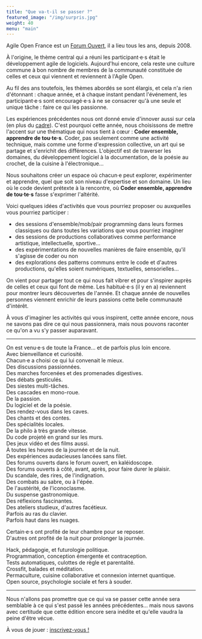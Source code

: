 ```yaml
---
title: "Que va-t-il se passer ?"
featured_image: "/img/surpris.jpg"
weight: 40
menu: "main"
---
```


Agile Open France est un [Forum Ouvert](https://fr.wikipedia.org/wiki/M%C3%A9thodologie_Forum_Ouvert),
il a lieu tous les ans, depuis 2008.

À l'origine, le thème central qui a réuni les participant·e·s était le
développement agile de logiciels. Aujourd'hui encore, cela reste une culture
commune à bon nombre de membres de la communauté constituée de celles et ceux
qui viennent et reviennent à l'Agile Open.

Au fil des ans toutefois, les thèmes abordés se sont élargis, et cela n'a rien
d'étonnant : chaque année, et à chaque instant pendant l'événement, les
participant·e·s sont encouragé·e·s à ne se consacrer qu'à une seule et unique
tâche : faire ce qui les passionne.

Les expériences précédentes nous ont donné envie d'innover aussi sur cela (en plus du [cadre]("/conduite/")). C'est pourquoi cette année, nous choisissons de mettre l'accent sur une thématique qui nous tient à cœur : **Coder ensemble, apprendre de tou·te·s**. Coder, pas seulement comme une activité technique, mais comme une forme d'expression collective, un art qui se partage et s'enrichit des différences. L'objectif est de traverser les domaines, du développement logiciel à la documentation, de la poésie au crochet, de la cuisine à l'électronique...

Nous souhaitons créer un espace où chacun·e peut explorer, expérimenter et apprendre, quel que soit son niveau d'expertise et son domaine. Un lieu où le code devient prétexte à la rencontre, où **Coder ensemble, apprendre de tou·te·s** fasse s'exprimer l'altérité.

Voici quelques idées d'activités que vous pourriez proposer ou auxquelles vous pourriez participer :

- des sessions d'ensemble/mob/pair programming dans leurs formes classiques ou dans toutes les variations que vous pourriez imaginer
- des sessions de productions collaboratives comme performance artistique, intellectuelle, sportive...
- des expérimentations de nouvelles manières de faire ensemble, qu'il s'agisse de coder ou non
- des explorations des patterns communs entre le code et d'autres productions, qu'elles soient numériques, textuelles, sensorielles…

On vient pour partager tout ce qui nous fait vibrer et pour s'inspirer auprès de celles et ceux qui font de même. Les habitué·e·s (il y en a)
reviennent pour montrer leurs découvertes de l'année. Et chaque année de
nouvelles personnes viennent enrichir de leurs passions cette belle communauté
d'intérêt.

À vous d'imaginer les activités qui vous inspirent, cette année encore, nous ne savons pas dire ce qui nous passionnera, mais nous pouvons raconter ce qu'on a vu s'y passer auparavant.

---

On est venu·e·s de toute la France… et de parfois plus loin encore.  
Avec bienveillance et curiosité.  
Chacun·e a choisi ce qui lui convenait le mieux.  
Des discussions passionnées.  
Des marches forcenées et des promenades digestives.  
Des débats gesticulés.  
Des siestes multi-tâches.  
Des cascades en mono-roue.  
De la passion.  
Du logiciel et de la poésie.  
Des rendez-vous dans les caves.  
Des chants et des contes.  
Des spécialités locales.  
De la philo à très grande vitesse.  
Du code projeté en grand sur les murs.  
Des jeux vidéo et des films aussi.  
À toutes les heures de la journée et de la nuit.  
Des expériences audacieuses lancées sans filet.  
Des forums ouverts dans le forum ouvert, en kaléidoscope.  
Des forums ouverts à côté, avant, après, pour faire durer le plaisir.  
Du scandale, des rires, de l'indignation.  
Des combats au sabre, ou à l'épée.  
De l'austérité, de l'iconoclasme.  
Du suspense gastronomique.  
Des réflexions fascinantes.  
Des ateliers studieux, d'autres facétieux.  
Parfois au ras du clavier.  
Parfois haut dans les nuages.  

Certain·e·s ont profité de leur chambre pour se reposer.  
D'autres ont profité de la nuit pour prolonger la journée.  

Hack, pédagogie, et futurologie politique.  
Programmation, conception émergente et contraception.  
Tests automatiques, culottes de règle et parentalité.  
Crossfit, balades et méditation.  
Permaculture, cuisine collaborative et connexion internet quantique.  
Open source, psychologie sociale et fers à souder.  

---

Nous n'allons pas promettre que ce qui va se passer cette année sera
semblable à ce qui s'est passé les années précédentes… mais nous
savons avec certitude que cette édition encore sera inédite et qu'elle
vaudra la peine d'être vécue.

À vous de jouer : [inscrivez-vous !](../inscription)

